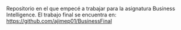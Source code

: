 Repositorio en el que empecé a trabajar para la asignatura Business Intelligence. El trabajo final se encuentra en: https://github.com/ajimep01/BusinessFinal
